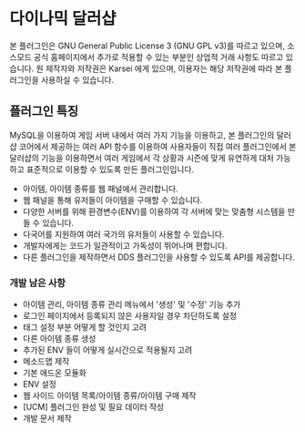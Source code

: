 # 다이나믹 달러샵 #

본 플러그인은 GNU General Public License 3 (GNU GPL v3)를 따르고 있으며, 소스모드 공식 홈페이지에서 추가로 적용할 수 있는 부분인 상업적 거래 사항도 따르고 있습니다.
원 제작자와 저작권은 Karsei 에게 있으며, 이용자는 해당 저작권에 따라 본 플러그인을 사용하실 수 있습니다.

## 플러그인 특징 ##

MySQL을 이용하여 게임 서버 내에서 여러 가지 기능을 이용하고, 본 플러그인의 달러샵 코어에서 제공하는 여러 API 함수를 이용하여 사용자들이 직접 여러 플러그인에서 본 달러샵의 기능을 이용하면서 여러 게임에서 각 상황과 시즌에 맞게 유연하게 대처 가능하고 표준적으로 이용할 수 있도록 만든 플러그인입니다.

* 아이템, 아이템 종류를 웹 패널에서 관리합니다.
* 웹 패널을 통해 유저들이 아이템을 구매할 수 있습니다.
* 다양한 서버를 위해 환경변수(ENV)를 이용하여 각 서버에 맞는 맞춤형 시스템을 만들 수 있습니다.
* 다국어를 지원하여 여러 국가의 유저들이 사용할 수 있습니다.
* 개발자에게는 코드가 일관적이고 가독성이 뛰어나며 편합니다.
* 다른 플러그인을 제작하면서 DDS 플러그인을 사용할 수 있도록 API를 제공합니다.


### 개발 남은 사항 ###

* 아이템 관리, 아이템 종류 관리 메뉴에서 '생성' 및 '수정' 기능 추가
* 로그인 페이지에서 등록되지 않은 사용자일 경우 차단하도록 설정
* 태그 설정 부분 어떻게 할 것인지 고려
* 다른 아이템 종류 생성
* 추가된 ENV 들이 어떻게 실시간으로 적용될지 고려
* 메소드맵 제작
* 기본 애드온 모듈화
* ENV 설정
* 웹 사이드 아이템 목록/아이템 종류/아이템 구매 제작
* [UCM] 플러그인 완성 및 필요 데이터 작성
* 개발 문서 제작